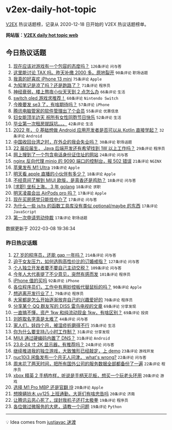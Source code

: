 # v2ex-daily-hot-topic

[V2EX](https://www.v2ex.com/) 热议话题榜，记录从 2020-12-18 日开始的 V2EX 热议话题榜单。

**网站版：[V2EX daily hot topic web](https://boojack.github.io/v2ex-daily-hot-topic-web/)**

## 今日热议话题

<!-- TODAY BEGIN -->

1. [现在应该对游戏有一个包容的态度吗？](https://www.v2ex.com/t/838854) `126条评论` `问与答`
1. [这里能讨论 TAX 吗。昨天补缴 2000 多。原地裂开](https://www.v2ex.com/t/838781) `90条评论` `职场话题`
1. [我真的好喜欢 iPhone 13 mini](https://www.v2ex.com/t/838881) `75条评论` `Apple`
1. [为知笔记是凉了吗？还是跑路了？](https://www.v2ex.com/t/838793) `71条评论` `程序员`
1. [神经衰弱，楼上熬夜小伙天天到 2 点怎么办](https://www.v2ex.com/t/838912) `66条评论` `生活`
1. [switch oled 游戏求推荐！](https://www.v2ex.com/t/838774) `60条评论` `Nintendo Switch`
1. [今晚要发 se3 了，有啥期待吗？](https://www.v2ex.com/t/838859) `57条评论` `iPhone`
1. [腾讯电脑管家的软件管理出了个会员](https://www.v2ex.com/t/838800) `55条评论` `优惠信息`
1. [妇女能顶半边天 祝所有女性同胞节日快乐](https://www.v2ex.com/t/838777) `52条评论` `生活`
1. [毕业第一次租房就踩坑。。。](https://www.v2ex.com/t/838890) `42条评论` `生活`
1. [2022 年， 0 基础想做 Android 应用开发者是否可以从 Kotlin 直接学起？](https://www.v2ex.com/t/838956) `32条评论` `Android`
1. [中国收回台湾之时，在外企的我会失业吗？](https://www.v2ex.com/t/838943) `30条评论` `职场话题`
1. [22 届应届生， Java 后端开发还有希望找到 1W 以上工作吗？](https://www.v2ex.com/t/838783) `29条评论` `程序员`
1. [网上搜到了一个包含电话身份证住址的网站](https://www.v2ex.com/t/838844) `24条评论` `问与答`
1. [nginx 反向代理 minio 的 9090 端口的控制台，报 502 错误](https://www.v2ex.com/t/838785) `21条评论` `NGINX`
1. [苹果发布 M1 Ultra](https://www.v2ex.com/t/838991) `19条评论` `Apple`
1. [明天看 apple 直播的小伙伴有多少？](https://www.v2ex.com/t/838952) `18条评论` `Apple`
1. [不经意间了解到 MIUI 欧版，是真香还是鸡肋？](https://www.v2ex.com/t/838899) `18条评论` `问与答`
1. [[求职] 坐标上海， 3 年 golang](https://www.v2ex.com/t/838860) `18条评论` `求职`
1. [明天凌晨会出 AirPods pro 吗？](https://www.v2ex.com/t/838886) `17条评论` `Apple`
1. [现在买房感觉只能找中介了](https://www.v2ex.com/t/838867) `17条评论` `问与答`
1. [为什么一些 js/ts 的函数工具库没有类似 optional/maybe 的东西](https://www.v2ex.com/t/838862) `17条评论` `JavaScript`
1. [第一次申请劳动仲裁](https://www.v2ex.com/t/838815) `17条评论` `职场话题`

数据更新于 2022-03-08 19:36:34

<!-- TODAY END -->

### 昨日热议话题

<!-- YESTERDAY BEGIN -->

1. [27 岁的程序员，还能 gap 一年吗？](https://www.v2ex.com/t/838481) `214条评论` `问与答`
1. [迫于女友压力，如何选购高性价比的订婚戒指？](https://www.v2ex.com/t/838582) `127条评论` `问与答`
1. [个人独立开发者要不要自己主动交税？](https://www.v2ex.com/t/838496) `109条评论` `问与答`
1. [今年人大代表提了不少意见，突然有感而发](https://www.v2ex.com/t/838644) `101条评论` `程序员`
1. [iPhone 值的买吗](https://www.v2ex.com/t/838642) `92条评论` `iPhone`
1. [各位程序员们，工作中有用妙控板代替鼠标的吗？](https://www.v2ex.com/t/838551) `90条评论` `Apple`
1. [想逃离开发行业了！](https://www.v2ex.com/t/838623) `79条评论` `程序员`
1. [大家都是怎么开始逐渐放弃自己的兴趣爱好的](https://www.v2ex.com/t/838599) `70条评论` `程序员`
1. [分享某个 QQ 群友写的 DISS 雷鸟电视的文章](https://www.v2ex.com/t/838480) `69条评论` `分享发现`
1. [一直搞不懂，资产 1kw 和纯流动现金 1kw，有啥区别？](https://www.v2ex.com/t/838513) `69条评论` `投资`
1. [刘姓取名字真是太难了](https://www.v2ex.com/t/838596) `44条评论` `问与答`
1. [家人们，娃四个月，被湿疹折磨得不行](https://www.v2ex.com/t/838731) `35条评论` `生活`
1. [你为什么要支持八小时工作制？](https://www.v2ex.com/t/838649) `31条评论` `分享发现`
1. [MIUI 通过硬编码内置了 DNS？](https://www.v2ex.com/t/838579) `31条评论` `Android`
1. [23.8-24 寸 2K 显示器，有推荐吗？](https://www.v2ex.com/t/838479) `24条评论` `问与答`
1. [继续推进我的独立游戏，大致雏形已经敲定，上 demo](https://www.v2ex.com/t/838544) `23条评论` `游戏开发`
1. [nuc10i3 闲鱼发布一个月无人问津， what's wrong?](https://www.v2ex.com/t/838572) `22条评论` `问与答`
1. [周末花了两天时间，把所有国外公司的服务数据全部都备份了一遍](https://www.v2ex.com/t/838553) `22条评论` `程序员`
1. [xbox 精英 2 手柄咋样，听说是手柄天花板，想买一个玩老头环用](https://www.v2ex.com/t/838689) `20条评论` `游戏`
1. [选择 M1 Pro MBP 还是官翻 I9](https://www.v2ex.com/t/838503) `20条评论` `Apple`
1. [想换辆铃木 uy125 上班通勤，大哥们有啥忠告吗](https://www.v2ex.com/t/838483) `20条评论` `济南`
1. [让腾讯云恶心死了，误封我机子还打太极拳](https://www.v2ex.com/t/838682) `19条评论` `程序员`
1. [各位做过微服务的大佬，请教一个问题](https://www.v2ex.com/t/838613) `19条评论` `Python`

<!-- YESTERDAY END -->

---

💡 Idea comes from [justjavac 迷渡](https://github.com/justjavac/)
